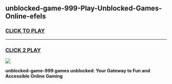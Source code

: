 
## unblocked-game-999-Play-Unblocked-Games-Online-efels
<h3>
<a href="https://premium76.site?title=unblocked-game-999&ref=24A">CLICK TO PLAY</a></h3>
<hr>

<h3>
<a href="https://premium76.site?title=unblocked-game-999&ref=24A">CLICK 2 PLAY</a>
  
</h3>

<a href="https://premium76.site?title=unblocked-game-999&ref=24A"><img src="https://clearcache.store/games.png"></a>


**unblocked-game-999 games unblocked: Your Gateway to Fun and Accessible Online Gaming**
